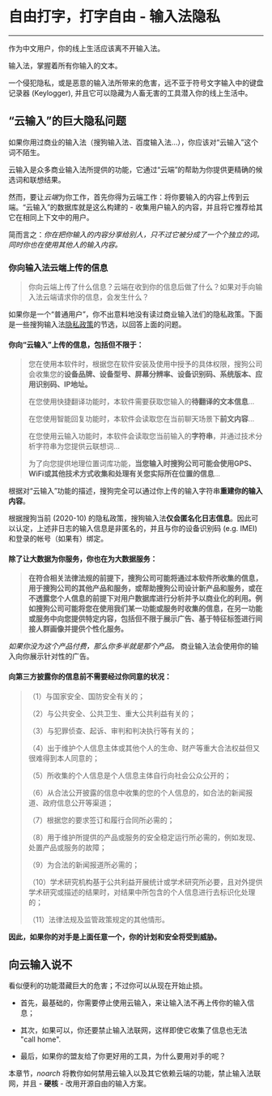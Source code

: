 # 自由打字，打字自由 - 输入法隐私

---

作为中文用户，你的线上生活应该离不开输入法。

输入法，掌握着所有你输入的文本。

一个侵犯隐私，或是恶意的输入法所带来的危害，远不亚于符号文字输入中的键盘记录器 (Keylogger), 并且它可以隐藏为人畜无害的工具潜入你的线上生活中。

## “云输入”的巨大隐私问题

如果你用过商业的输入法（搜狗输入法、百度输入法...），你应该对“云输入”这个词不陌生。

云输入是众多商业输入法所提供的功能，它通过“云端”的帮助为你提供更精确的候选词和联想结果。

然而，要让*云端*为你工作，首先你得为云端工作：将你要输入的内容上传到云端。“云输入”的数据库就是这么构建的 - 收集用户输入的内容，并且将它推荐给其它在相同上下文中的用户。

简而言之：*你在把你输入的内容分享给别人，只不过它被分成了一个个独立的词。同时你也在使用其他人的输入内容。*

### 你向输入法云端上传的信息

> 你向云端上传了什么信息？云端在收到你的信息后做了什么？如果对手向输入法云端请求你的信息，会发生什么？

如果你是一个“普通用户”，你不出意料地没有读过商业输入法们的隐私政策。下面是一些搜狗输入法[隐私政策](https://shouji.sogou.com/wap/htmls/privacy_policy.html)的节选，以回答上面的问题。

#### 你向“云输入”上传的信息，包括但不限于：

> 您在使用本软件时，根据您在软件安装及使用中授予的具体权限，搜狗公司会收集您的**设备品牌、设备型号、屏幕分辨率、设备识别码、系统版本、应用识别码、IP地址。**
>
> 在您使用快捷翻译功能时，本软件需要获取您输入的**待翻译的文本信息**...
>
> 在您使用智能回复功能时，本软件会读取您在当前聊天场景下**前文内容**...
>
> 在您使用云输入功能时，本软件会读取您当前输入的**字符串**，并通过技术分析字符串为您提供云联想词...
>
> 为了向您提供地理位置词库功能，**当您输入时搜狗公司可能会使用GPS、WiFi或其他技术方式收集和处理有关您实际所在位置的信息**...

根据对“云输入”功能的描述，搜狗完全可以通过你上传的输入字符串**重建你的输入内容**。

根据搜狗当前 (2020-10) 的隐私政策，搜狗输入法**仅会匿名化日志信息**。因此可以认定，上述非日志的输入信息是非匿名的，并且与你的设备识别码 (e.g. IMEI) 和登录的帐号（如果有）绑定。

#### 除了让大数据为你服务，你也在为大数据服务：

> **在符合相关法律法规的前提下，搜狗公司可能将通过本软件所收集的信息，用于搜狗公司的其他产品和服务，或帮助搜狗公司设计新产品和服务，或在不透露您个人信息的前提下对用户数据库进行分析并予以商业化的利用。例如搜狗公司可能将您在使用我们某一功能或服务时收集的信息，在另一功能或服务中向您提供特定内容，包括但不限于展示广告、基于特征标签进行间接人群画像并提供个性化服务。**

*如果你没为这个产品付费，那么你多半就是那个产品。* 商业输入法会使用你的输入向你展示针对性的广告。

#### 向第三方披露你的信息前不需要经过你同意的状况：

> （1）与国家安全、国防安全有关的；
>
> （2）与公共安全、公共卫生、重大公共利益有关的；
>
> （3）与犯罪侦查、起诉、审判和判决执行等有关的；
>
> （4）出于维护个人信息主体或其他个人的生命、财产等重大合法权益但又很难得到本人同意的；
>
> （5）所收集的个人信息是个人信息主体自行向社会公众公开的；
>
> （6）从合法公开披露的信息中收集的您的个人信息的，如合法的新闻报道、政府信息公开等渠道；
>
> （7）根据您的要求签订和履行合同所必需的；
>
> （8）用于维护所提供的产品或服务的安全稳定运行所必需的，例如发现、处置产品或服务的故障；
>
> （9）为合法的新闻报道所必需的；
>
> （10）学术研究机构基于公共利益开展统计或学术研究所必要，且对外提供学术研究或描述的结果时，对结果中所包含的个人信息进行去标识化处理的；
>
> （11）法律法规及监管政策规定的其他情形。

**因此，如果你的对手是上面任意一个，你的计划和安全将受到威胁。**

## 向云输入说不

看似便利的功能潜藏巨大的危害；不过你可以从现在开始止损。

- 首先，最基础的，你需要停止使用云输入，来让输入法不再上传你的输入信息；

- 其次，如果可以，你还要禁止输入法联网，这样即使它收集了信息也无法 "call home".

- 最后，如果你的盟友给了你更好用的工具，为什么要用对手的呢？

本章节，*noarch* 将教你如何禁用云输入以及其它依赖云端的功能，禁止输入法联网，并且 - **硬核** - 改用开源自由的输入方案。
